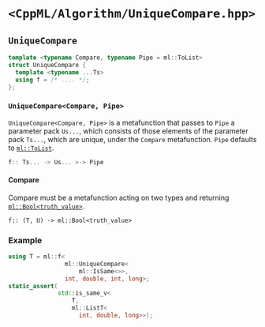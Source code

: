 # `<CppML/Algorithm/UniqueCompare.hpp>`

## `UniqueCompare`

```c++
template <typename Compare, typename Pipe = ml::ToList>
struct UniqueCompare {
  template <typename ...Ts>
  using f = /* .... */;
};
```
### `UniqueCompare<Compare, Pipe>`

`UniqueCompare<Compare, Pipe>` is a metafunction that passes to `Pipe` a parameter pack `Us...`, which consists of those elements of the parameter pack `Ts...`, which are unique, under the `Compare` metafunction. `Pipe` defaults to [`ml::ToList`](../Functional/ToList.md).

```c++
f:: Ts... -> Us... >-> Pipe
```

#### Compare

Compare must be a metafunction acting on two types and returning [`ml::Bool<truth_value>`](../Vocabulary/Value.md).
```
f:: (T, U) -> ml::Bool<truth_value>
```

### Example

```c++
using T = ml::f<
                ml::UniqueCompare<
                    ml::IsSame<>>,
                int, double, int, long>;
static_assert(
              std::is_same_v<
                  T,
                  ml::ListT<
                    int, double, long>>);
```
